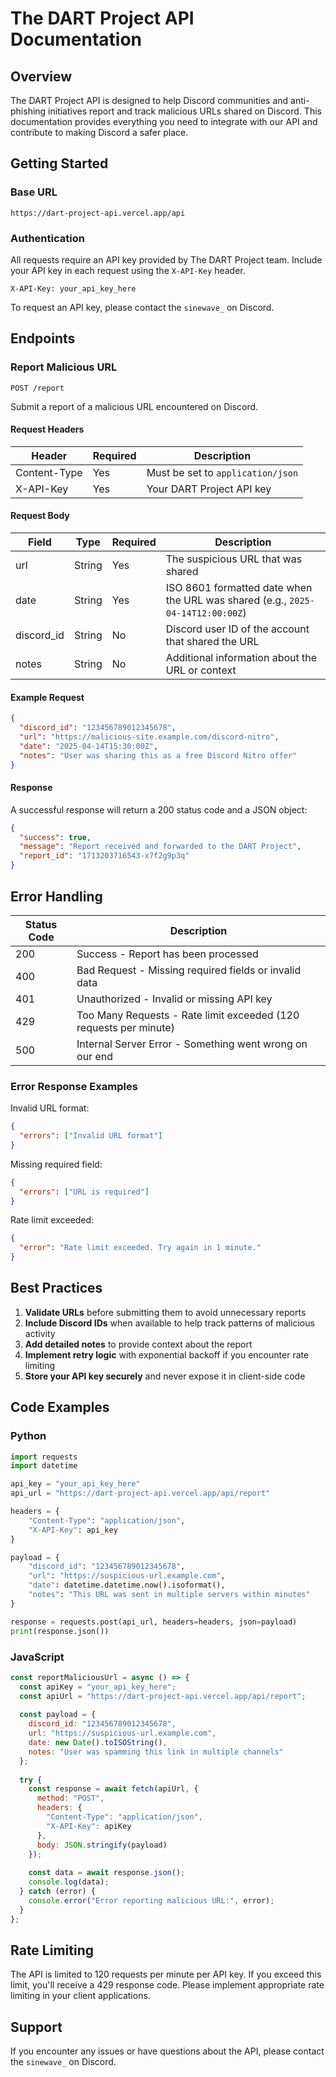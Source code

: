 # The DART Project API Documentation

## Overview

The DART Project API is designed to help Discord communities and anti-phishing initiatives report and track malicious URLs shared on Discord. This documentation provides everything you need to integrate with our API and contribute to making Discord a safer place.

## Getting Started

### Base URL
```
https://dart-project-api.vercel.app/api
```

### Authentication
All requests require an API key provided by The DART Project team. Include your API key in each request using the `X-API-Key` header.

```
X-API-Key: your_api_key_here
```

To request an API key, please contact the `sinewave_` on Discord.

## Endpoints

### Report Malicious URL

```
POST /report
```

Submit a report of a malicious URL encountered on Discord.

#### Request Headers

| Header       | Required | Description                       |
|--------------|----------|-----------------------------------|
| Content-Type | Yes      | Must be set to `application/json` |
| X-API-Key    | Yes      | Your DART Project API key         |

#### Request Body

| Field      | Type   | Required | Description                                                                    |
|------------|--------|----------|--------------------------------------------------------------------------------|
| url        | String | Yes      | The suspicious URL that was shared                                             |
| date       | String | Yes      | ISO 8601 formatted date when the URL was shared (e.g., `2025-04-14T12:00:00Z`) |
| discord_id | String | No       | Discord user ID of the account that shared the URL                             |
| notes      | String | No       | Additional information about the URL or context                                |

#### Example Request

```json
{
  "discord_id": "123456789012345678",
  "url": "https://malicious-site.example.com/discord-nitro",
  "date": "2025-04-14T15:30:00Z",
  "notes": "User was sharing this as a free Discord Nitro offer"
}
```

#### Response

A successful response will return a 200 status code and a JSON object:

```json
{
  "success": true,
  "message": "Report received and forwarded to the DART Project",
  "report_id": "1713203716543-x7f2g9p3q"
}
```

## Error Handling

| Status Code | Description                                                       |
|-------------|-------------------------------------------------------------------|
| 200         | Success - Report has been processed                               |
| 400         | Bad Request - Missing required fields or invalid data             |
| 401         | Unauthorized - Invalid or missing API key                         |
| 429         | Too Many Requests - Rate limit exceeded (120 requests per minute) |
| 500         | Internal Server Error - Something went wrong on our end           |

### Error Response Examples

Invalid URL format:
```json
{
  "errors": ["Invalid URL format"]
}
```

Missing required field:
```json
{
  "errors": ["URL is required"]
}
```

Rate limit exceeded:
```json
{
  "error": "Rate limit exceeded. Try again in 1 minute."
}
```

## Best Practices

1. **Validate URLs** before submitting them to avoid unnecessary reports
2. **Include Discord IDs** when available to help track patterns of malicious activity
3. **Add detailed notes** to provide context about the report
4. **Implement retry logic** with exponential backoff if you encounter rate limiting
5. **Store your API key securely** and never expose it in client-side code

## Code Examples

### Python

```python
import requests
import datetime

api_key = "your_api_key_here"
api_url = "https://dart-project-api.vercel.app/api/report"

headers = {
    "Content-Type": "application/json",
    "X-API-Key": api_key
}

payload = {
    "discord_id": "123456789012345678",
    "url": "https://suspicious-url.example.com",
    "date": datetime.datetime.now().isoformat(),
    "notes": "This URL was sent in multiple servers within minutes"
}

response = requests.post(api_url, headers=headers, json=payload)
print(response.json())
```

### JavaScript

```javascript
const reportMaliciousUrl = async () => {
  const apiKey = "your_api_key_here";
  const apiUrl = "https://dart-project-api.vercel.app/api/report";
  
  const payload = {
    discord_id: "123456789012345678",
    url: "https://suspicious-url.example.com",
    date: new Date().toISOString(),
    notes: "User was spamming this link in multiple channels"
  };
  
  try {
    const response = await fetch(apiUrl, {
      method: "POST",
      headers: {
        "Content-Type": "application/json",
        "X-API-Key": apiKey
      },
      body: JSON.stringify(payload)
    });
    
    const data = await response.json();
    console.log(data);
  } catch (error) {
    console.error("Error reporting malicious URL:", error);
  }
};
```

## Rate Limiting

The API is limited to 120 requests per minute per API key. If you exceed this limit, you'll receive a 429 response code. Please implement appropriate rate limiting in your client applications.

## Support

If you encounter any issues or have questions about the API, please contact the `sinewave_` on Discord.
